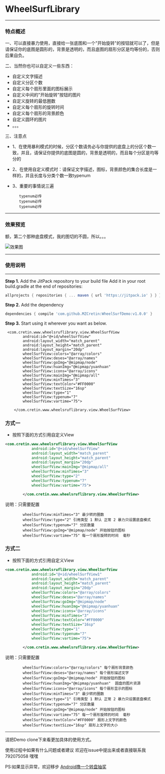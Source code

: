 # WheelSurfLibrary

-------------------

### 特点概述

一、可以直接暴力使用，直接给一张底图和一个"开始旋转"的按钮就可以了，但是请保证你的底图是圆形的，背景是透明的，而且底图的扇形分区是均等份的，否则后果自负。

二、当然你也可以自定义一些东西：

   + 自定义文字描述
   + 自定义分区个数
   + 自定义每个扇形里面的图标展示
   + 自定义中间的"开始旋转"按钮的图片
   + 自定义旋转的最低圈数
   + 自定义每个扇形的旋转时间
   + 自定义每个扇形的背景颜色
   + 自定义圆环的图片
   + 。。。

三、注意点
   + 1、在使用暴利模式的时候，分区个数请务必与你提供的底盘上的分区个数一致，并且，请保证你提供的底图是圆的，背景是透明的，而且每个分区是均等分的
   + 2、在使用自定义模式时：请保证文字描述，图标，背景颜色的集合长度是一样的，并且长度与分类个数一致typenum
   + 3、重要的事情说三遍

            typenum必传
            typenum必传
            typenum必传

-------------------

### 效果预览

额，第二个那种底盘模式，我的图切的不圆，所以。。。

![效果图](https://github.com/MZCretin/WheelSurfDemo/blob/master/pic/ezgif.com-video-to-gif-3.gif)

-------------------

### 使用说明


-------------------

**Step 1.** Add the JitPack repository to your build file Add it in your root build.gradle at the end of repositories:
```gradle
allprojects { repositories { ... maven { url 'https://jitpack.io' } } }
```

**Step 2.** Add the dependency
```gradle
dependencies { compile 'com.github.MZCretin:WheelSurfDemo:v1.0.0' }
```

**Step 3.** Start using it wherever you want as below.

```
 <com.cretin.www.wheelsruflibrary.view.WheelSurfView
        android:id="@+id/wheelSurfView"
        android:layout_width="match_parent"
        android:layout_height="match_parent"
        android:layout_margin="20dp"
        wheelSurfView:colors="@array/colors"
        wheelSurfView:deses="@array/names"
        wheelSurfView:goImg="@mipmap/node"
        wheelSurfView:huanImg="@mipmap/yuanhuan"
        wheelSurfView:icons="@array/icons"
        wheelSurfView:mainImg="@mipmap/all"
        wheelSurfView:minTimes="3"
        wheelSurfView:textColor="#FF0000"
        wheelSurfView:textSize="16sp"
        wheelSurfView:type="1"
        wheelSurfView:typenum="7"
        wheelSurfView:vartime="75">

    </com.cretin.www.wheelsruflibrary.view.WheelSurfView>
```

### 方式一

+ 按照下面的方式引用自定义View

```xml
<com.cretin.www.wheelsruflibrary.view.WheelSurfView
            android:id="@+id/wheelSurfView"
            android:layout_width="match_parent"
            android:layout_height="match_parent"
            android:layout_margin="20dp"
            wheelSurfView:mainImg="@mipmap/all"
            wheelSurfView:minTimes="3"
            wheelSurfView:type="2"
            wheelSurfView:typenum="7"
            wheelSurfView:vartime="75">

        </com.cretin.www.wheelsruflibrary.view.WheelSurfView>
```

说明：只需要配置

            wheelSurfView:minTimes="3" 最少转的圈数
            wheelSurfView:type="2" 引用类型 1 默认 正常 2 暴力只设置底盘模式
            wheelSurfView:typenum="7" 分区数量
            wheelSurfView:goImg="@mipmap/node" 开始按钮的图标
            wheelSurfView:vartime="75" 每一个扇形旋转的时间  毫秒


### 方式二

+ 按照下面的方式引用自定义View

```xml
<com.cretin.www.wheelsruflibrary.view.WheelSurfView
            android:id="@+id/wheelSurfView1"
            android:layout_width="match_parent"
            android:layout_height="match_parent"
            android:layout_margin="20dp"
            wheelSurfView:colors="@array/colors"
            wheelSurfView:deses="@array/names"
            wheelSurfView:goImg="@mipmap/node"
            wheelSurfView:huanImg="@mipmap/yuanhuan"
            wheelSurfView:icons="@array/icons"
            wheelSurfView:minTimes="3"
            wheelSurfView:textColor="#FF0000"
            wheelSurfView:textSize="16sp"
            wheelSurfView:type="1"
            wheelSurfView:typenum="7"
            wheelSurfView:vartime="75">

        </com.cretin.www.wheelsruflibrary.view.WheelSurfView>
```

说明：只需要配置

            wheelSurfView:colors="@array/colors" 每个扇形背景颜色
            wheelSurfView:deses="@array/names" 每个扇形描述文字
            wheelSurfView:goImg="@mipmap/node" 开始按钮的图标
            wheelSurfView:huanImg="@mipmap/yuanhuan"  圆盘的图片资源
            wheelSurfView:icons="@array/icons" 每个扇形显示的图标
            wheelSurfView:minTimes="3" 最少转的圈数
            wheelSurfView:type="1" 引用类型 1 默认 正常 2 暴力只设置底盘模式
            wheelSurfView:typenum="7" 分区数量
            wheelSurfView:goImg="@mipmap/node" 开始按钮的图标
            wheelSurfView:vartime="75" 每一个扇形旋转的时间  毫秒
            wheelSurfView:textColor="#FF0000" 扇形上文字的颜色
            wheelSurfView:textSize="16sp" 扇形上文字的大小

----------------------------

请把Demo clone下来看更加具体的使用方式。

使用过程中如果有什么问题或者建议 欢迎在issue中提出来或者直接联系我 792075058 嘿嘿

PS:如果显示异常，欢迎移步 [Android撸一个转盘抽奖](http://blog.csdn.net/u010998327/article/details/78920351)
